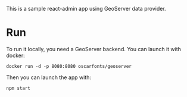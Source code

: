 This is a sample react-admin app using GeoServer data provider.

# Run

To run it locally, you need a GeoServer backend. You can launch it with docker:

```
docker run -d -p 8080:8080 oscarfonts/geoserver
```

Then you can launch the app with:

```
npm start
```

